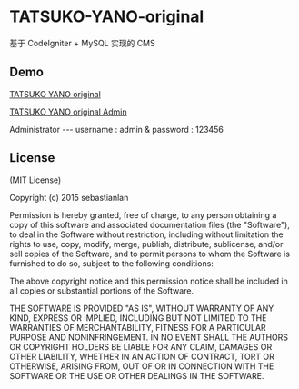 # TATSUKO-YANO-original #

基于 CodeIgniter + MySQL 实现的 CMS

## Demo ##

[TATSUKO YANO original](http://tatsukoyano.sinaapp.com/)

[TATSUKO YANO original Admin](http://tatsukoyano.sinaapp.com/admin)

Administrator --- username : admin & password : 123456

## License ##

(MIT License)

Copyright (c) 2015 sebastianlan

Permission is hereby granted, free of charge, to any person obtaining a copy of this software and associated documentation files (the "Software"), to deal in the Software without restriction, including without limitation the rights to use, copy, modify, merge, publish, distribute, sublicense, and/or sell copies of the Software, and to permit persons to whom the Software is furnished to do so, subject to the following conditions:

The above copyright notice and this permission notice shall be included in all copies or substantial portions of the Software.

THE SOFTWARE IS PROVIDED "AS IS", WITHOUT WARRANTY OF ANY KIND, EXPRESS OR IMPLIED, INCLUDING BUT NOT LIMITED TO THE WARRANTIES OF MERCHANTABILITY, FITNESS FOR A PARTICULAR PURPOSE AND NONINFRINGEMENT. IN NO EVENT SHALL THE AUTHORS OR COPYRIGHT HOLDERS BE LIABLE FOR ANY CLAIM, DAMAGES OR OTHER LIABILITY, WHETHER IN AN ACTION OF CONTRACT, TORT OR OTHERWISE, ARISING FROM, OUT OF OR IN CONNECTION WITH THE SOFTWARE OR THE USE OR OTHER DEALINGS IN THE SOFTWARE.
